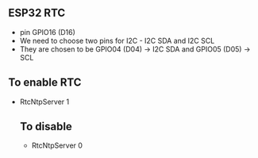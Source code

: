 ## ESP32 RTC

- pin GPIO16 (D16)
- We need to choose two pins for I2C - I2C SDA and I2C SCL
- They are chosen to be GPIO04 (D04) -> I2C SDA and GPIO05 (D05) -> SCL

## To enable RTC
- RtcNtpServer 1

  ## To disable
  - RtcNtpServer 0
